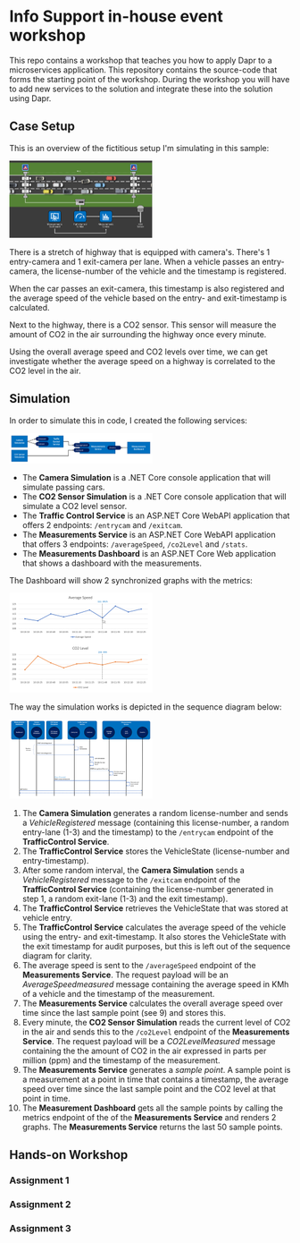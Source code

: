 # Info Support in-house event workshop

This repo contains a workshop that teaches you how to apply Dapr to a microservices application. This repository contains the source-code that forms the starting point of the workshop. During the workshop you will have to add new services to the solution and integrate these into the solution using Dapr.

## Case Setup

This is an overview of the fictitious setup I'm simulating in this sample:

<img src="img/setup-overview.png" alt="Setup overview" style="zoom: 25%;" />

There is a stretch of highway that is equipped with camera's. There's 1 entry-camera and 1 exit-camera per lane. When a vehicle passes an entry-camera, the license-number of the vehicle and the timestamp is registered.

When the car passes an exit-camera, this timestamp is also registered and the average speed of the vehicle based on the entry- and exit-timestamp is calculated.

Next to the highway, there is a CO2 sensor. This sensor will measure the amount of CO2 in the air surrounding the highway once every minute.

Using the overall average speed and CO2 levels over time, we can get investigate whether the average speed on a highway is correlated to the CO2 level  in the air. 

## Simulation

In order to simulate this in code, I created the following services:

<img src="./img/services.png" alt="Services" style="zoom:25%;" />

- The **Camera Simulation** is a .NET Core console application that will simulate passing cars.
- The **CO2 Sensor Simulation** is a .NET Core console application that will simulate a CO2 level sensor.
- The **Traffic Control Service** is an ASP.NET Core WebAPI application that offers 2 endpoints: `/entrycam` and `/exitcam`.
- The **Measurements Service** is an ASP.NET Core WebAPI application that offers 3 endpoints: `/averageSpeed`, `/co2Level` and `/stats`.
- The **Measurements Dashboard** is an ASP.NET Core Web application that shows a dashboard with the measurements.

The Dashboard will show 2 synchronized graphs with the metrics:

<img src="img/graphs.png" style="zoom:25%" />

The way the simulation works is depicted in the sequence diagram below:

<img src="./img/sequence.png" alt="Sequence diagram" style="zoom:25%;" />

1. The **Camera Simulation** generates a random license-number and sends a *VehicleRegistered* message (containing this license-number, a random entry-lane (1-3) and the timestamp) to the `/entrycam` endpoint of the **TrafficControl Service**.
1. The **TrafficControl Service** stores the VehicleState (license-number and entry-timestamp).
1. After some random interval, the **Camera Simulation** sends a *VehicleRegistered* message to the `/exitcam` endpoint of the **TrafficControl Service** (containing the license-number generated in step 1, a random exit-lane (1-3) and the exit timestamp).
1. The **TrafficControl Service** retrieves the VehicleState that was stored at vehicle entry.
1. The **TrafficControl Service** calculates the average speed of the vehicle using the entry- and exit-timestamp. It also stores the VehicleState with the exit timestamp for audit purposes, but this is left out of the sequence diagram for clarity.
1. The average speed is sent to the `/averageSpeed` endpoint of the **Measurements Service**. The request payload will be an *AverageSpeedmeasured* message containing the average speed in KMh of a vehicle and the timestamp of the measurement.
1. The **Measurements Service** calculates the overall average speed over time since the last sample point (see 9) and stores this.
1. Every minute, the **CO2 Sensor Simulation** reads the current level of CO2 in the air and sends this to the `/co2Level` endpoint of the **Measurements Service**. The request payload will be a *CO2LevelMeasured* message containing the the amount of CO2 in the air expressed in parts per million (ppm) and the timestamp of the measurement. 
1. The **Measurements Service** generates a *sample point*. A sample point is a measurement at a point in time that contains a timestamp, the average speed over time since the last sample point and the CO2 level at that point in time.
1. The **Measurement Dashboard** gets all the sample points by calling the metrics endpoint of the of the **Measurements Service** and renders 2 graphs. The **Measurements Service** returns the last 50 sample points.  

## Hands-on Workshop



### Assignment 1

### Assignment 2

### Assignment 3

